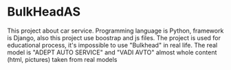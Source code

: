 # BulkHeadAS
This project about car service. Programming language is Python, framework is Django, also this project use boostrap and js files. 
The project is used for educational process, it's impossible to use "Bulkhead" in real life. The real model is "ADEPT AUTO SERVICE" and "VADI AVTO" 
almost whole content (html, pictures) taken from real models
